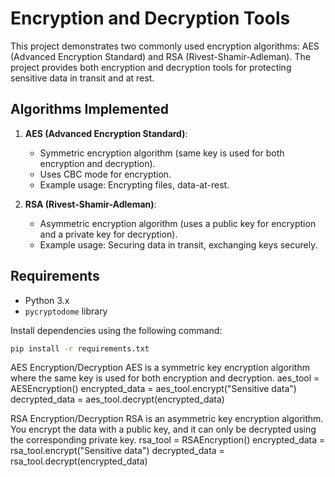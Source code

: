 # Encryption and Decryption Tools

This project demonstrates two commonly used encryption algorithms: AES (Advanced Encryption Standard) and RSA (Rivest-Shamir-Adleman). The project provides both encryption and decryption tools for protecting sensitive data in transit and at rest.

## Algorithms Implemented
1. **AES (Advanced Encryption Standard)**:
    - Symmetric encryption algorithm (same key is used for both encryption and decryption).
    - Uses CBC mode for encryption.
    - Example usage: Encrypting files, data-at-rest.

2. **RSA (Rivest-Shamir-Adleman)**:
    - Asymmetric encryption algorithm (uses a public key for encryption and a private key for decryption).
    - Example usage: Securing data in transit, exchanging keys securely.

## Requirements
- Python 3.x
- `pycryptodome` library

Install dependencies using the following command:
```bash
pip install -r requirements.txt
```

AES Encryption/Decryption
AES is a symmetric key encryption algorithm where the same key is used for both encryption and decryption.
aes_tool = AESEncryption()
encrypted_data = aes_tool.encrypt("Sensitive data")
decrypted_data = aes_tool.decrypt(encrypted_data)

RSA Encryption/Decryption
RSA is an asymmetric key encryption algorithm. You encrypt the data with a public key, and it can only be decrypted using the corresponding private key.
rsa_tool = RSAEncryption()
encrypted_data = rsa_tool.encrypt("Sensitive data")
decrypted_data = rsa_tool.decrypt(encrypted_data)
